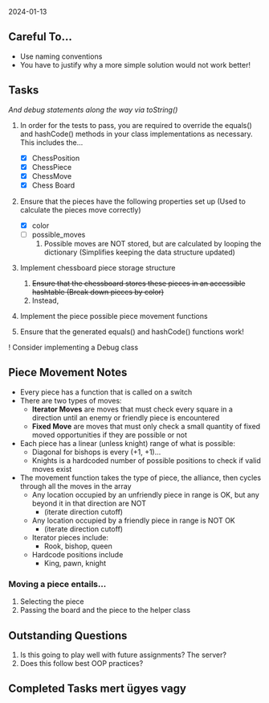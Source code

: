 2024-01-13

## Careful To...
* Use naming conventions
* You have to justify why a more simple solution would not work better!

## Tasks
_And debug statements along the way via toString()_
1. In order for the tests to pass, you are required to override the equals() and hashCode() methods in your class implementations as necessary. This includes the...
   - [x] ChessPosition
   - [x] ChessPiece
   - [x] ChessMove
   - [x] Chess Board
2. Ensure that the pieces have the following properties set up (Used to calculate the pieces move correctly)
   - [x] color
   - [ ] possible_moves
      1. Possible moves are NOT stored, but are calculated by looping the dictionary (Simplifies keeping the data structure updated) 
3. Implement chessboard piece storage structure
   1. ~~Ensure that the chessboard stores these pieces in an accessible hashtable (Break down pieces by color)~~
   2. Instead, 

4. Implement the piece possible piece movement functions
5. Ensure that the generated equals() and hashCode() functions work!

! Consider implementing a Debug class

## Piece Movement Notes
* Every piece has a function that is called on a switch
* There are two types of moves:
  * **Iterator Moves** are moves that must check every square in a direction until an enemy or friendly piece is encountered
  * **Fixed Move** are moves that must only check a small quantity of fixed moved opportunities if they are possible or not
* Each piece has a linear (unless knight) range of what is possible:
  * Diagonal for bishops is every (+1, +1)...
  * Knights is a hardcoded number of possible positions to check if valid moves exist
* The movement function takes the type of piece, the alliance, then cycles through all the moves in the array
  * Any location occupied by an unfriendly piece in range is OK, but any beyond it in that direction are NOT
    * (iterate direction cutoff)
  * Any location occupied by a friendly piece in range is NOT OK
    * (iterate direction cutoff)
  * Iterator pieces include:
    * Rook, bishop, queen
  * Hardcode positions include
    * King, pawn, knight

### Moving a piece entails...
1. Selecting the piece
2. Passing the board and the piece to the helper class

## Outstanding Questions
1. Is this going to play well with future assignments? The server?
2. Does this follow best OOP practices?


## Completed Tasks mert ügyes vagy